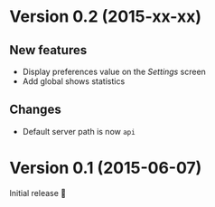 # Version 0.2 (2015-xx-xx)

## New features

- Display preferences value on the *Settings* screen
- Add global shows statistics

## Changes

- Default server path is now `api`

# Version 0.1 (2015-06-07)

Initial release :tada:
